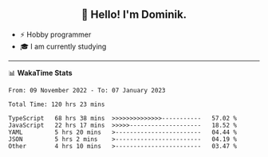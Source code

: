 <h2 align="center">👋 Hello! I'm Dominik.</h2>

- ⚡ Hobby programmer
- 🎓 I am currently studying

---
📊 **WakaTime Stats**
<!--START_SECTION:waka-->

```text
From: 09 November 2022 - To: 07 January 2023

Total Time: 120 hrs 23 mins

TypeScript   68 hrs 38 mins  >>>>>>>>>>>>>>-----------   57.02 %
JavaScript   22 hrs 17 mins  >>>>>--------------------   18.52 %
YAML         5 hrs 20 mins   >------------------------   04.44 %
JSON         5 hrs 2 mins    >------------------------   04.19 %
Other        4 hrs 10 mins   >------------------------   03.47 %
```

<!--END_SECTION:waka-->
